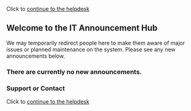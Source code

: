Click to [continue to the helpdesk](http://helpdesk.fbcmanbybowdler.com)
## Welcome to the IT Announcement Hub

We may temporarily redirect people here to make them aware of major issues or planned maintenance on the system.
Please see any new announcements below.

### There are currently no new announcements.




### Support or Contact

Click to [continue to the helpdesk](http://helpdesk.fbcmanbybowdler.com)
